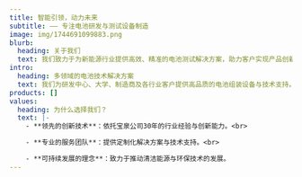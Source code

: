 ```yaml
---
title: 智能引领，动力未来
subtitle: —— 专注电池研发与测试设备制造
image: img/1744691099883.png
blurb:
  heading: 关于我们
  text: 我们致力于为新能源行业提供高效、精准的电池测试解决方案，助力客户实现产品创新与质量提升。
intro:
  heading: 多领域的电池技术解决方案
  text: 我们为研发中心、大学、制造商及各行业客户提供高品质的电池组装设备与技术支持。
products: []
values:
  heading: 为什么选择我们？
  text: |-
    - **领先的创新技术**：依托宝泉公司30年的行业经验与创新能力。<br>

    - **专业的服务团队**：提供定制化解决方案与技术支持。<br>

    - **可持续发展的理念**：致力于推动清洁能源与环保技术的发展。
---
```

